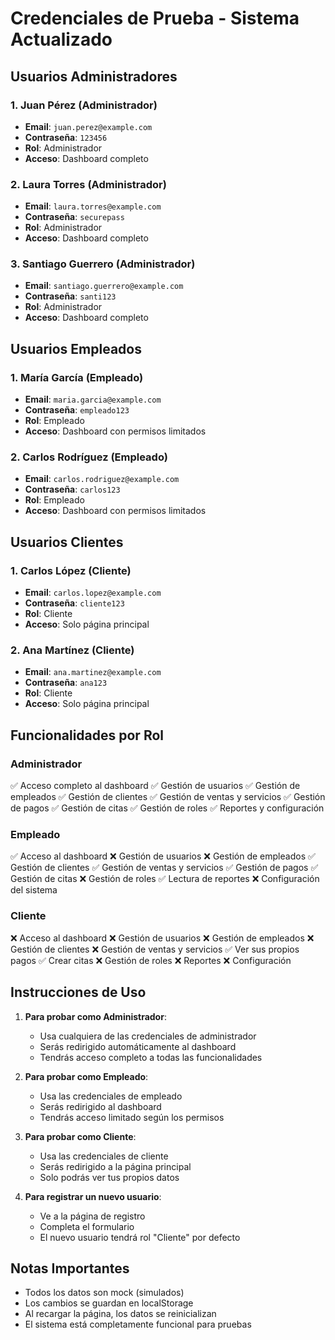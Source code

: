 # Credenciales de Prueba - Sistema Actualizado

## Usuarios Administradores

### 1. Juan Pérez (Administrador)
- **Email**: `juan.perez@example.com`
- **Contraseña**: `123456`
- **Rol**: Administrador
- **Acceso**: Dashboard completo

### 2. Laura Torres (Administrador)
- **Email**: `laura.torres@example.com`
- **Contraseña**: `securepass`
- **Rol**: Administrador
- **Acceso**: Dashboard completo

### 3. Santiago Guerrero (Administrador)
- **Email**: `santiago.guerrero@example.com`
- **Contraseña**: `santi123`
- **Rol**: Administrador
- **Acceso**: Dashboard completo

## Usuarios Empleados

### 1. María García (Empleado)
- **Email**: `maria.garcia@example.com`
- **Contraseña**: `empleado123`
- **Rol**: Empleado
- **Acceso**: Dashboard con permisos limitados

### 2. Carlos Rodríguez (Empleado)
- **Email**: `carlos.rodriguez@example.com`
- **Contraseña**: `carlos123`
- **Rol**: Empleado
- **Acceso**: Dashboard con permisos limitados

## Usuarios Clientes

### 1. Carlos López (Cliente)
- **Email**: `carlos.lopez@example.com`
- **Contraseña**: `cliente123`
- **Rol**: Cliente
- **Acceso**: Solo página principal

### 2. Ana Martínez (Cliente)
- **Email**: `ana.martinez@example.com`
- **Contraseña**: `ana123`
- **Rol**: Cliente
- **Acceso**: Solo página principal

## Funcionalidades por Rol

### Administrador
✅ Acceso completo al dashboard
✅ Gestión de usuarios
✅ Gestión de empleados
✅ Gestión de clientes
✅ Gestión de ventas y servicios
✅ Gestión de pagos
✅ Gestión de citas
✅ Gestión de roles
✅ Reportes y configuración

### Empleado
✅ Acceso al dashboard
❌ Gestión de usuarios
❌ Gestión de empleados
✅ Gestión de clientes
✅ Gestión de ventas y servicios
✅ Gestión de pagos
✅ Gestión de citas
❌ Gestión de roles
✅ Lectura de reportes
❌ Configuración del sistema

### Cliente
❌ Acceso al dashboard
❌ Gestión de usuarios
❌ Gestión de empleados
❌ Gestión de clientes
❌ Gestión de ventas y servicios
✅ Ver sus propios pagos
✅ Crear citas
❌ Gestión de roles
❌ Reportes
❌ Configuración

## Instrucciones de Uso

1. **Para probar como Administrador**:
   - Usa cualquiera de las credenciales de administrador
   - Serás redirigido automáticamente al dashboard
   - Tendrás acceso completo a todas las funcionalidades

2. **Para probar como Empleado**:
   - Usa las credenciales de empleado
   - Serás redirigido al dashboard
   - Tendrás acceso limitado según los permisos

3. **Para probar como Cliente**:
   - Usa las credenciales de cliente
   - Serás redirigido a la página principal
   - Solo podrás ver tus propios datos

4. **Para registrar un nuevo usuario**:
   - Ve a la página de registro
   - Completa el formulario
   - El nuevo usuario tendrá rol "Cliente" por defecto

## Notas Importantes

- Todos los datos son mock (simulados)
- Los cambios se guardan en localStorage
- Al recargar la página, los datos se reinicializan
- El sistema está completamente funcional para pruebas 